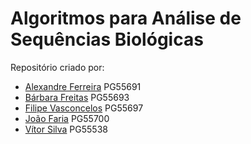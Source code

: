 # Algoritmos para Análise de Sequências Biológicas

Repositório criado por:
- [Alexandre Ferreira](https://github.com/Alexsf35) PG55691
- [Bárbara Freitas](https://github.com/barbarafreitas22) PG55693
- [Filipe Vasconcelos](https://github.com/Celos13) PG55697
- [João Faria](https://github.com/JohnnyFarians24) PG55700
- [Vítor Silva](https://github.com/VitorSilva-3) PG55538
